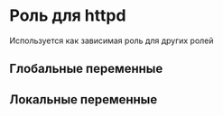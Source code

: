 Роль для httpd
=========

Используется как зависимая роль для других ролей

Глобальные переменные
---------

Локальные переменные
---------
